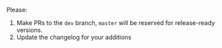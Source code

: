 Please:

1. Make PRs to the `dev` branch, `master` will be reserved for release-ready versions.
2. Update the changelog for your additions

